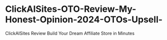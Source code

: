 # ClickAISites-OTO-Review-My-Honest-Opinion-2024-OTOs-Upsell-
ClickAISites Review Build Your Dream Affiliate Store in Minutes
